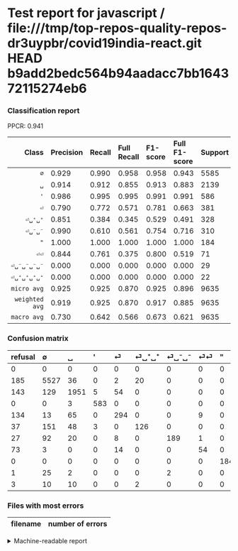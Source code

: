 # Test report for javascript / file:///tmp/top-repos-quality-repos-dr3uypbr/covid19india-react.git HEAD b9add2bedc564b94aadacc7bb164372115274eb6

### Classification report

PPCR: 0.941

| Class | Precision | Recall | Full Recall | F1-score | Full F1-score | Support | Full Support | PPCR |
|------:|:----------|:-------|:------------|:---------|:---------|:--------|:-------------|:-----|
| `∅` | 0.929| 0.990| 0.958| 0.958| 0.943| 5585| 5770| 0.968 |
| `␣` | 0.914| 0.912| 0.855| 0.913| 0.883| 2139| 2282| 0.937 |
| `'` | 0.986| 0.995| 0.995| 0.991| 0.991| 586| 586| 1.000 |
| `⏎` | 0.790| 0.772| 0.571| 0.781| 0.663| 381| 515| 0.740 |
| `⏎␣⁺␣⁺` | 0.851| 0.384| 0.345| 0.529| 0.491| 328| 365| 0.899 |
| `⏎␣⁻␣⁻` | 0.990| 0.610| 0.561| 0.754| 0.716| 310| 337| 0.920 |
| `"` | 1.000| 1.000| 1.000| 1.000| 1.000| 184| 184| 1.000 |
| `⏎⏎` | 0.844| 0.761| 0.375| 0.800| 0.519| 71| 144| 0.493 |
| `⏎␣⁻␣⁻␣⁻␣⁻` | 0.000| 0.000| 0.000| 0.000| 0.000| 29| 30| 0.967 |
| `⏎␣⁺␣⁺␣⁺␣⁺` | 0.000| 0.000| 0.000| 0.000| 0.000| 22| 25| 0.880 |
| `micro avg` | 0.925| 0.925| 0.870| 0.925| 0.896| 9635| 10238| 0.941 |
| `weighted avg` | 0.919| 0.925| 0.870| 0.917| 0.885| 9635| 10238| 0.941 |
| `macro avg` | 0.730| 0.642| 0.566| 0.673| 0.621| 9635| 10238| 0.941 |

### Confusion matrix

|refusal|  ∅| ␣| '| ⏎| ⏎␣⁺␣⁺| ⏎␣⁻␣⁻| ⏎⏎| "| ⏎␣⁻␣⁻␣⁻␣⁻| ⏎␣⁺␣⁺␣⁺␣⁺| 
|:---|:---|:---|:---|:---|:---|:---|:---|:---|:---|:---|
|0 |0 |0 |0 |0 |0 |0 |0 |0 |0 |0 |
|185 |5527 |36 |0 |2 |20 |0 |0 |0 |0 |0 |
|143 |129 |1951 |5 |54 |0 |0 |0 |0 |0 |0 |
|0 |0 |3 |583 |0 |0 |0 |0 |0 |0 |0 |
|134 |13 |65 |0 |294 |0 |0 |9 |0 |0 |0 |
|37 |151 |48 |3 |0 |126 |0 |0 |0 |0 |0 |
|27 |92 |20 |0 |8 |0 |189 |1 |0 |0 |0 |
|73 |3 |0 |0 |14 |0 |0 |54 |0 |0 |0 |
|0 |0 |0 |0 |0 |0 |0 |0 |184 |0 |0 |
|1 |25 |2 |0 |0 |0 |2 |0 |0 |0 |0 |
|3 |10 |10 |0 |0 |2 |0 |0 |0 |0 |0 |

### Files with most errors

| filename | number of errors|
|:----:|:-----|

<details>
    <summary>Machine-readable report</summary>
```json
{
  "cl_report": {"\"": {"f1-score": 1.0, "precision": 1.0, "recall": 1.0, "support": 184}, "\u0027": {"f1-score": 0.9906542056074767, "precision": 0.9864636209813875, "recall": 0.9948805460750854, "support": 586}, "macro avg": {"f1-score": 0.672669640227856, "precision": 0.7304141242025401, "recall": 0.6422644732666679, "support": 9635}, "micro avg": {"f1-score": 0.924545926310327, "precision": 0.924545926310327, "recall": 0.924545926310327, "support": 9635}, "weighted avg": {"f1-score": 0.916586674311453, "precision": 0.9187014025824966, "recall": 0.924545926310327, "support": 9635}, "\u2205": {"f1-score": 0.9583008235804075, "precision": 0.92890756302521, "recall": 0.9896150402864816, "support": 5585}, "\u23ce": {"f1-score": 0.7808764940239042, "precision": 0.7903225806451613, "recall": 0.7716535433070866, "support": 381}, "\u23ce\u23ce": {"f1-score": 0.8, "precision": 0.84375, "recall": 0.7605633802816901, "support": 71}, "\u23ce\u2423\u207a\u2423\u207a": {"f1-score": 0.5294117647058824, "precision": 0.8513513513513513, "recall": 0.38414634146341464, "support": 328}, "\u23ce\u2423\u207a\u2423\u207a\u2423\u207a\u2423\u207a": {"f1-score": 0.0, "precision": 0.0, "recall": 0.0, "support": 22}, "\u23ce\u2423\u207b\u2423\u207b": {"f1-score": 0.7544910179640718, "precision": 0.9895287958115183, "recall": 0.6096774193548387, "support": 310}, "\u23ce\u2423\u207b\u2423\u207b\u2423\u207b\u2423\u207b": {"f1-score": 0.0, "precision": 0.0, "recall": 0.0, "support": 29}, "\u2423": {"f1-score": 0.912962096396818, "precision": 0.9138173302107728, "recall": 0.9121084618980833, "support": 2139}},
  "cl_report_full": {"\"": {"f1-score": 1.0, "precision": 1.0, "recall": 1.0, "support": 184}, "\u0027": {"f1-score": 0.9906542056074767, "precision": 0.9864636209813875, "recall": 0.9948805460750854, "support": 586}, "macro avg": {"f1-score": 0.6206509904339005, "precision": 0.7304141242025401, "recall": 0.565962808438992, "support": 10238}, "micro avg": {"f1-score": 0.8964927288280582, "precision": 0.924545926310327, "recall": 0.8700918148075796, "support": 10238}, "weighted avg": {"f1-score": 0.884869581859537, "precision": 0.9161873456295684, "recall": 0.8700918148075796, "support": 10238}, "\u2205": {"f1-score": 0.943174061433447, "precision": 0.92890756302521, "recall": 0.9578856152512998, "support": 5770}, "\u23ce": {"f1-score": 0.6629086809470124, "precision": 0.7903225806451613, "recall": 0.570873786407767, "support": 515}, "\u23ce\u23ce": {"f1-score": 0.5192307692307693, "precision": 0.84375, "recall": 0.375, "support": 144}, "\u23ce\u2423\u207a\u2423\u207a": {"f1-score": 0.49122807017543857, "precision": 0.8513513513513513, "recall": 0.3452054794520548, "support": 365}, "\u23ce\u2423\u207a\u2423\u207a\u2423\u207a\u2423\u207a": {"f1-score": 0.0, "precision": 0.0, "recall": 0.0, "support": 25}, "\u23ce\u2423\u207b\u2423\u207b": {"f1-score": 0.7159090909090908, "precision": 0.9895287958115183, "recall": 0.5608308605341247, "support": 337}, "\u23ce\u2423\u207b\u2423\u207b\u2423\u207b\u2423\u207b": {"f1-score": 0.0, "precision": 0.0, "recall": 0.0, "support": 30}, "\u2423": {"f1-score": 0.8834050260357709, "precision": 0.9138173302107728, "recall": 0.8549517966695881, "support": 2282}},
  "ppcr": 0.9411017776909553
}
```
</details>
